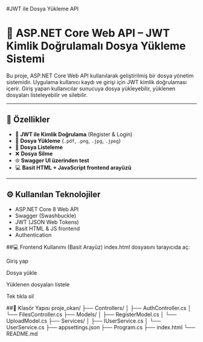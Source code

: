 #JWT ile Dosya Yükleme API
# 📁 ASP.NET Core Web API – JWT Kimlik Doğrulamalı Dosya Yükleme Sistemi

Bu proje, ASP.NET Core Web API kullanılarak geliştirilmiş bir dosya yönetim sistemidir. Uygulama kullanıcı kaydı ve girişi için JWT kimlik doğrulaması içerir. Giriş yapan kullanıcılar sunucuya dosya yükleyebilir, yüklenen dosyaları listeleyebilir ve silebilir.

---

## 🚀 Özellikler

- 🔐 **JWT ile Kimlik Doğrulama** (Register & Login)
- 📁 **Dosya Yükleme** (`.pdf`, `.png`, `.jpg`, `.jpeg`)
- 📄 **Dosya Listeleme**
- ❌ **Dosya Silme**
- 🌐 **Swagger UI üzerinden test**
- 💻 **Basit HTML + JavaScript frontend arayüzü**

---

## ⚙️ Kullanılan Teknolojiler

- ASP.NET Core 8 Web API
- Swagger (Swashbuckle)
- JWT (JSON Web Tokens)
- Basit HTML & JS frontend
- Authentication

##💻 Frontend Kullanımı (Basit Arayüz)
index.html dosyasını tarayıcıda aç:

Giriş yap

Dosya yükle

Yüklenen dosyaları listele

Tek tıkla sil


##📁 Klasör Yapısı
proje_okan/
├── Controllers/
│   ├── AuthController.cs
│   └── FilesController.cs
├── Models/
│   ├── RegisterModel.cs
│   └── UploadModel.cs
├── Services/
│   ├── IUserService.cs
│   └── UserService.cs
├── appsettings.json
├── Program.cs
├── index.html
└── README.md
